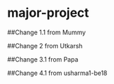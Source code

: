 # major-project

##Change 1.1 from Mummy

##Change 2 from Utkarsh

##Change 3.1 from Papa

##Change 4.1 from usharma1-be18
